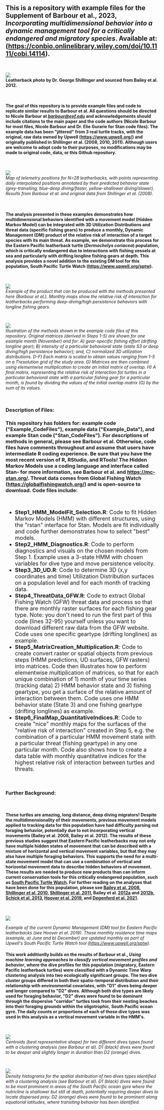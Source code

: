 ## This is a repository with example files for the Supplement of Barbour et al., 2023, *Incorporating multidimensional behavior into a dynamic management tool for a critically endangered and migratory species*. Available at: (https://conbio.onlinelibrary.wiley.com/doi/10.1111/cobi.14114).
<br>

![](Markdown_Images/Bailey2012b_leatherback_GL.PNG)
<br>
**Leatherback photo by Dr. George Shillinger and sourced from Bailey et al. 2012.**

<br>

#### The goal of this repository is to provide example files and code to replicate similar results to Barbour et al. All questions should be directed to Nicole Barbour at *barbour@esf.edu* and acknowledgements should include citations to the main paper and the code authors (Nicole Barbour for most files, Nicole Barbour and Dr. Elie Gurarie for Stan code files). The example data has been "jittered" from 3 real turtle tracks, with the original, raw data owned by Upwell (https://www.upwell.org/) and originally published in Shillinger et al. (2008, 2010, 2011). Although users are welcome to adopt code to their purposes, no modifications may be made to original code, data, or this Github repository.
<br> 

![](Markdown_Images/BehaviorStates_Map.png)
<br>
*Map of telemetry positions for N=28 leatherbacks, with points representing daily interpolated positions annotated by their predicted behavior state (grey-transiting, blue-deep diving/faster, yellow-shallower diving/slower). Results from Barbour et al. and original data from Shillinger et al. (2008).*

<br>

#### The analysis presented in these examples demonstrates how multidimensional behaviors identified with a movement model (Hidden Markov Model) can be integrated with 3D Utilization Distributions and threat data (specific fishing gears) to produce a monthly, Dynamic Management (DM) product of the relative risk of interaction of a target species with its main threat. As example, we demonstrate this process for the Eastern Pacific leatherback turtle (*Dermochelys coriacea*) population, which is critically endangered due to interactions with fishing vessels at sea and particularly with drifting longline fishing gears at depth. This analysis provides a novel addition to the existing DM tool for this population, South Pacific Turtle Watch (https://www.upwell.org/sptw).
<br>

![](Markdown_Images/RelativeRisk_Maps.png)
<br>
*Example of the product that can be produced with the methods presented here (Barbour et al.). Monthly maps show the relative risk of interaction for leatherbacks performing deep-diving/high persistence behaviors with longline fishing gears.*

<br>

![](Markdown_Images/Methods.png)
<br>
*Illustration of the methods shown in the example code files of this repository. Original matrices (derived in Steps 1-5) are shown for one example month (November) and for: A) gear-specific fishing effort (drifting longline gear); B) intensity of a particular behavioral state (state S3 or deep diving/high persistence behavior); and, C) normalized 3D utilization distributions. D-F) Each matrix is scaled to obtain values ranging from 1-5 on a 1̊ resolution grid of the study area. G) Matrices are then combined using elementwise multiplication to create an initial matrix of overlap. H) A final matrix, representing the relative risk of interaction for turtles in a particular behavioral state with a particular fishing gear for a particular month, is found by dividing the values of the initial overlap matrix (G) by the sum of its values.*

<br>

### Description of Files:

### This repository has folders for: example code ("Example_CodeFiles"), example data ("Example_Data"), and example Stan code ("Stan_CodeFiles"). For descriptions of methods in general, please see Barbour et al. Otherwise, code files have comments throughout and assume that users have intermediate R coding experience. Be sure that you have the most recent version of R, RStudio, and RTools! The Hidden Markov Models use a coding language and interface called Stan- for more information, see Barbour et al. and https://mc-stan.org/. Threat data comes from Global Fishing Watch (https://globalfishingwatch.org/) and is open-source to download. Code files include:

<br>

 <font size="4"> 
 
  * **Step1_HMM_ModelFit_Selection.R**: Code to fit Hidden Markov Models (HMM) with different structures, using the "rstan" interface for Stan. Models are fit individually and code further demonstrates how to select "best" models. 
  * **Step2_HMM_Diagnostics.R**: Code to perform diagnostics and visuals on the chosen models from Step 1. Example uses a 3-state HMM with chosen variables for dive type and move persistence velocity.
  * **Step3_3D_UD.R**: Code to determine 3D (x,y coordinates and time) Utilization Distribution surfaces on a population level and for each month of tracking data. 
  * **Step4_ThreatData_GFW.R**: Code to extract Global Fishing Watch (GFW) threat data and process so that there are monthly raster surfaces for each fishing gear type. Note: you don't need to run the first part of this code (lines 32-95)  yourself unless you want to download different raw data from the GFW website. Code uses one specific geartype (drifting longlines) as example.
  * **Step5_MatrixCreation_Multiplication.R**: Code to create convert raster or spatial objects from previous steps (HMM predictions, UD surfaces, GFW rasters) into matrices. Code then illustrates how to perform elementwise multiplication of matrices, so that for each unique combination of 1) month of your time series (tracking data) 2) HMM behavior state and 3) fishing geartype, you get a surface of the relative amount of interaction between them. Code uses one HMM behavior state (State 3) and one fishing geartype (drifting longlines) as example.
  * **Step6_FinalMap_QuantitativeIndices.R**: Code to create "nice" monthly maps for the surfaces of the "relative risk of interaction" created in Step 5, e.g. the combination of a particular HMM movement state with a particular threat (fishing geartype) in any one particular month. Code also shows how to create a data table with monthly quantitative indices for the highest relative risk of interaction between turtles and threats.
  
  </font>

<br>

### Further Background:

<br>

#### These turtles are amazing, long distance, deep diving migrators! Despite the multidimensionality of their movements, previous movement models applied to tracking data for this population have had difficulty parsing out foraging behavior, potentially due to not incorporating vertical movements (Bailey et al. 2008, Bailey et al. 2012). The results of these previous studies suggest that Eastern Pacific leatherbacks may not only have multiple hidden states of movement that can be described with a mixture of horizontal and vertical movement variables, but that they may also have multiple foraging behaviors. This supports the need for a multi-state movement model that can use a combination of vertical and horizontal movement data to describe hidden behaviors of movement. These results are needed to produce new products than can inform current conservation tools for this critically endangered population, such as [South Pacific Turtle Watch](https://www.upwell.org/sptw). For further reading on the analyses that have been done for this population, please see [Bailey et al. 2008](https://www.researchgate.net/publication/222537046_Identifying_and_comparing_phases_of_movement_by_leatherback_turtles_using_state-space_models), [Shillinger et al. 2010](https://www.int-res.com/abstracts/esr/v10/p215-232/), [Shillinger et al. 2011](https://www.int-res.com/abstracts/meps/v422/p275-289/),  Bailey et al. [2012a](https://journals.plos.org/plosone/article?id=10.1371/journal.pone.0036401) and [2012b](https://esajournals.onlinelibrary.wiley.com/doi/full/10.1890/11-0633), [Schick et al. 2013](https://link.springer.com/article/10.1186/2051-3933-1-11), [Hoover et al. 2019](https://esajournals.onlinelibrary.wiley.com/doi/full/10.1002/ecs2.2644), and [Degenford et al. 2021](https://conbio.onlinelibrary.wiley.com/doi/full/10.1111/csp2.349).
<br>

![](Markdown_Images/Hoover_etal_2019.PNG)
<br>

*Example of the current Dynamic Management (DM) tool for Eastern Pacific leatherbacks (see Hoover et al. 2019). These monthly residence time maps (example, a) June and b) December) are updated monthly as part of Upwell's South Pacific Turtle Watch tool (https://www.upwell.org/sptw).*
<br>

#### This work additionlly builds on the results of Barbour et al., *Using machine learning approaches to classify vertical movement profiles and behavior*, where the dive profiles for this population (migratory, Eastern Pacific leatherback turtles) were classified with a Dynamic Time Warp clustering analysis into two ecologically significant groups. The two dive cluster groups differed in both their spatio-temporal distribution and their relationship with environmental covariates, with "D1" dives being deeper and longer compared to "D2" dives. Although both dive types are likely used for foraging behavior, "D2" dives were found to be dominant through the dispersive "corridor" turtles took from their nesting beaches into their foraging grounds within the oligotrophic, South Pacific ocean gyre. The daily counts or proportions of each of these dive types was used in this analysis as a vertical movement variable in the HMM's.
<br>

![](Markdown_Images/Centroid_DiveTypes.PNG)
<br>
*Centroids (best representative shape) for two different dives types found with a clustering analysis (see Barbour et al). D1 (black) dives were found to be deeper and slightly longer in duration than D2 (orange) dives.*

<br>

![](Markdown_Images/Distribution_DiveTypes.PNG)
<br>
*Density histograms for the spatial distribution of two dives types identified with a clustering analysis (see Barbour et al). D1 (black) dives were found to be most prominent in areas of the South Pacific ocean gyre where the nutricline is shallower but still at depth, potentially requiring deeper dives to locate dispersed prey. D2 (orange) dives were found to be prominent along equatorial latitudes, where transiting behavior has been identified.*

<br>




